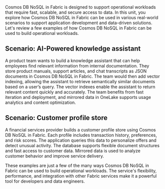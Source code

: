 Cosmos DB NoSQL in Fabric is designed to support operational workloads that require fast, scalable, and secure access to data. In this unit, you explore how Cosmos DB NoSQL in Fabric can be used in various real-world scenarios to support application development and data-driven solutions. Let's review a few examples of how Cosmos DB NoSQL in Fabric can be used to build operational workloads.

## Scenario: AI-Powered knowledge assistant

A product team wants to build a knowledge assistant that can help employees find relevant information from internal documentation. They store product manuals, support articles, and chat transcripts as JSON documents in Cosmos DB NoSQL in Fabric. The team would then add vector indexing, allowing the assistant to retrieve semantically similar documents based on a user’s query. The vector indexes enable the assistant to return relevant content quickly and accurately. The team benefits from fast iteration and deployment, and mirrored data in OneLake supports usage analytics and content optimization.

## Scenario: Customer profile store

A financial services provider builds a customer profile store using Cosmos DB NoSQL in Fabric. Each profile includes transaction history, preferences, and risk scores. The application queries this data to personalize offers and detect unusual activity. The database supports flexible document structures and fast access to customer data. Mirrored data is used to analyze customer behavior and improve service delivery.

These examples are just a few of the many ways Cosmos DB NoSQL in Fabric can be used to build operational workloads. The service's flexibility, performance, and integration with other Fabric services make it a powerful tool for developers and data engineers.
